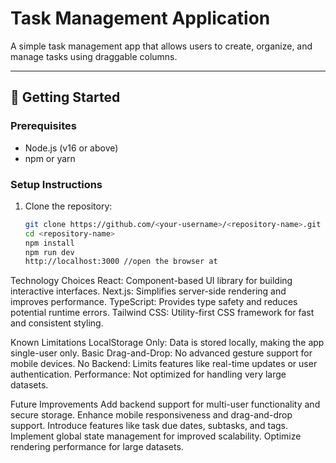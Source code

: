 # Task Management Application

A simple task management app that allows users to create, organize, and manage tasks using draggable columns.

---

## 🚀 **Getting Started**

### **Prerequisites**
- Node.js (v16 or above)
- npm or yarn

### **Setup Instructions**
1. Clone the repository:
   ```bash
   git clone https://github.com/<your-username>/<repository-name>.git
   cd <repository-name>
   npm install
   npm run dev
   http://localhost:3000 //open the browser at


Technology Choices
React: Component-based UI library for building interactive interfaces.
Next.js: Simplifies server-side rendering and improves performance.
TypeScript: Provides type safety and reduces potential runtime errors.
Tailwind CSS: Utility-first CSS framework for fast and consistent styling.

Known Limitations
LocalStorage Only: Data is stored locally, making the app single-user only.
Basic Drag-and-Drop: No advanced gesture support for mobile devices.
No Backend: Limits features like real-time updates or user authentication.
Performance: Not optimized for handling very large datasets.

Future Improvements
Add backend support for multi-user functionality and secure storage.
Enhance mobile responsiveness and drag-and-drop support.
Introduce features like task due dates, subtasks, and tags.
Implement global state management for improved scalability.
Optimize rendering performance for large datasets.
